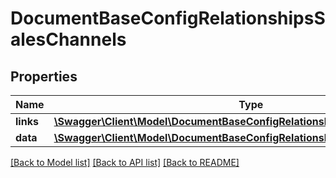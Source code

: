 # DocumentBaseConfigRelationshipsSalesChannels

## Properties
Name | Type | Description | Notes
------------ | ------------- | ------------- | -------------
**links** | [**\Swagger\Client\Model\DocumentBaseConfigRelationshipsSalesChannelsLinks**](DocumentBaseConfigRelationshipsSalesChannelsLinks.md) |  | [optional] 
**data** | [**\Swagger\Client\Model\DocumentBaseConfigRelationshipsSalesChannelsData[]**](DocumentBaseConfigRelationshipsSalesChannelsData.md) |  | [optional] 

[[Back to Model list]](../../README.md#documentation-for-models) [[Back to API list]](../../README.md#documentation-for-api-endpoints) [[Back to README]](../../README.md)

